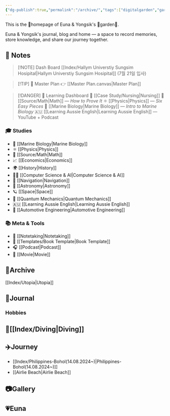 ```yaml
---
{"dg-publish":true,"permalink":"/archive/","tags":["digitalgarden","gardenEntry"],"created":"2025-07-22T18:31:14.226+09:00","updated":"2025-08-20T11:18:03.581+09:00"}
---
```


This is the 🏡homepage of Euna & Yongsik's 🌳garden🌼. 

Euna & Yongsik's journal, blog and home — a space to record memories, store knowledge, and share our journey together. 

## 🧠 Notes
>[!NOTE] Dash Board
> [[Index/Hallym Universtiy Sungsim Hosipital\|Hallym Universtiy Sungsim Hosipital]] (7월 21일 입사) 


> [!TIP] 🧭 Master Plan
> 👉 [[Master Plan.canvas|Master Plan]]

> [!DANGER] 🧪 Learning Dashboard
> 💉 [[Case Study/Nursing\|Nursing]]
> 📘 [[Source/Math\|Math]] — *How to Prove It*
⚛️ [[Physics\|Physics]] — *Six Easy Pieces*
🌊 [[Marine Biology\|Marine Biology]] — *Intro to Marine Biology*
🇦🇺 [[Learning Aussie English\|Learning Aussie English]] — YouTube + Podcast 

### 🎓 Studies
- 🌊 [[Marine Biology\|Marine Biology]]
- ⚛️ [[Physics\|Physics]]
- 📘 [[Source/Math\|Math]]
- 📈 [[Economics\|Economics]]
- 🌍 [[History\|History]]
- 👨‍💻 [[Computer Science & AI\|Computer Science & AI]]
- 🧭 [[Navigation\|Navigation]]
- 🌌 [[Astronomy\|Astronomy]]
- 🪐 [[Space\|Space]]
- 🔬 [[Quantum Mechanics\|Quantum Mechanics]]
- 🇦🇺 [[Learning Aussie English\|Learning Aussie English]]
- 🚗 [[Automotive Engineering\|Automotive Engineering]]

### 📚 Meta & Tools
- 📑 [[Notetaking\|Notetaking]]
- 📕 [[Templates/Book Template\|Book Template]]
- 🎧 [[Podcast\|Podcast]]
- 🎥 [[Movie\|Movie]]

## 💾Archive
[[Index/Utopia\|Utopia]]

## 📒Journal 

### Hobbies
## 🐠[[Index/Diving\|Diving]] 
## ✈️Journey 
- [[Index/Philippines-Bohol(14.08.2024~)\|Philippines-Bohol(14.08.2024~)]]
- [[Airlie Beach\|Airlie Beach]]
## 📷Gallery 


## 💗Euna